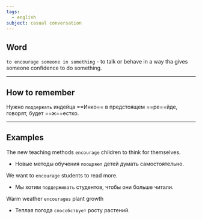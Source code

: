 ```yaml
---
tags:
  - english
subject: casual conversation
---
```

## Word

`to encourage someone in something` - to talk or behave in a way tha gives someone confidence to do something.

---
## How to remember

Нужно `поддержать` индейца ==Инко== в предстоящем ==ре==йде, говорят, будет ==ж==естко.

---
## Examples

The new teaching methods `encourage` children to think for themselves.
- Новые методы обучения `поощряют` детей думать самостоятельно.

We want to `encourage` students to read more.
- Мы хотим `поддерживать` студентов, чтобы они больше читали.

Warm weather `encourages` plant growth
- Теплая погода `способствует` росту растений.